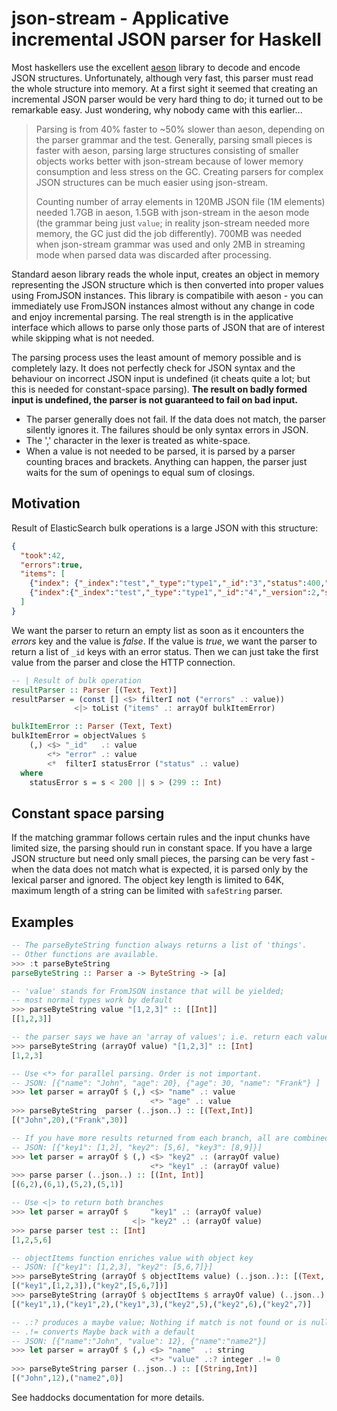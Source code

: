 # json-stream - Applicative incremental JSON parser for Haskell

Most haskellers use the excellent [aeson](https://hackage.haskell.org/package/aeson) library
to decode and encode JSON structures. Unfortunately, although very fast, this parser
must read the whole structure into memory. At a first sight it seemed that creating
an incremental JSON parser would be very hard thing to do; it turned out to be
remarkable easy. Just wondering, why nobody came with this earlier...

> Parsing is
> from 40% faster to ~50% slower than aeson, depending on the parser
> grammar and the test. Generally, parsing small pieces is faster with aeson, parsing
> large structures consisting of smaller objects works better with
> json-stream because of lower memory
> consumption and less stress on the GC. Creating parsers for complex
> JSON structures can be much easier using json-stream.
>
> Counting number of array elements in 120MB
> JSON file (1M elements) needed 1.7GB in aeson, 1.5GB with json-stream in the aeson mode
> (the grammar being just `value`; in reality json-stream needed more memory, the GC just did the job
> differently). 700MB was needed when json-stream grammar was used
> and only 2MB in streaming mode when parsed data was discarded after processing.

Standard aeson library reads the whole input, creates an object in memory representing
the JSON structure which is then converted into proper values using FromJSON instances.
This library is compatibile with aeson - you can immediately use FromJSON instances almost without
any change in code and enjoy incremental parsing. The real strength is in the applicative interface
which allows to parse only those parts of JSON that are of interest while skipping what is not needed.

The parsing process uses the least amount of memory possible and is completely lazy. It does not perfectly
check for JSON syntax and the behaviour on incorrect JSON input is undefined (it cheats quite a lot;
but this is needed for constant-space parsing). **The result on badly formed input is undefined,
the parser is not guaranteed to fail on bad input.**

- The parser generally does not fail. If the data does not match, the parser silently ignores it.
  The failures should be only syntax errors in JSON.
- The ',' character in the lexer is treated as white-space.
- When a value is not needed to be parsed, it is parsed by a parser counting braces and brackets.
  Anything can happen, the parser just waits for the sum of openings to equal sum of closings.

## Motivation

Result of ElasticSearch bulk operations is a large JSON with this structure:
```json
{
  "took":42,
  "errors":true,
  "items": [
    {"index": {"_index":"test","_type":"type1","_id":"3","status":400,"error":"Some error "}},
    {"index":{"_index":"test","_type":"type1","_id":"4","_version":2,"status":200}}
  ]
}
```

We want the parser to return an empty list as soon as it encounters the *errors* key
and the value is *false*. If the value is *true*, we want the parser to return a list of
`_id` keys with an error status. Then we can just take the first value from
the parser and close the HTTP connection.


```haskell
-- | Result of bulk operation
resultParser :: Parser [(Text, Text)]
resultParser = (const [] <$> filterI not ("errors" .: value))
              <|> toList ("items" .: arrayOf bulkItemError)

bulkItemError :: Parser (Text, Text)
bulkItemError = objectValues $
    (,) <$> "_id"   .: value
        <*> "error" .: value
        <*  filterI statusError ("status" .: value)
  where
    statusError s = s < 200 || s > (299 :: Int)

```
## Constant space parsing

If the matching grammar follows certain rules and the input chunks have limited size,
the parsing should run in constant space. If you have a large JSON structure but need
only small pieces, the parsing can be very fast - when the data does not match what
is expected, it is parsed only by the lexical parser and ignored. The object key
length is limited to 64K, maximum length of a string can be limited with `safeString`
parser.

## Examples

```haskell
-- The parseByteString function always returns a list of 'things'.
-- Other functions are available.
>>> :t parseByteString
parseByteString :: Parser a -> ByteString -> [a]

-- 'value' stands for FromJSON instance that will be yielded;
-- most normal types work by default
>>> parseByteString value "[1,2,3]" :: [[Int]]
[[1,2,3]]

-- the parser says we have an 'array of values'; i.e. return each value in array
>>> parseByteString (arrayOf value) "[1,2,3]" :: [Int]
[1,2,3]

-- Use <*> for parallel parsing. Order is not important.
-- JSON: [{"name": "John", "age": 20}, {"age": 30, "name": "Frank"} ]
>>> let parser = arrayOf $ (,) <$> "name" .: value
                               <*> "age" .: value
>>> parseByteString  parser (..json..) :: [(Text,Int)]
[("John",20),("Frank",30)]

-- If you have more results returned from each branch, all are combined.
-- JSON: [{"key1": [1,2], "key2": [5,6], "key3": [8,9]}]
>>> let parser = arrayOf $ (,) <$> "key2" .: (arrayOf value)
                               <*> "key1" .: (arrayOf value)
>>> parse parser (..json..) :: [(Int, Int)]
[(6,2),(6,1),(5,2),(5,1)]

-- Use <|> to return both branches
>>> let parser = arrayOf $     "key1" .: (arrayOf value)
                           <|> "key2" .: (arrayOf value)
>>> parse parser test :: [Int]
[1,2,5,6]

-- objectItems function enriches value with object key
-- JSON: [{"key1": [1,2,3], "key2": [5,6,7]}]
>>> parseByteString (arrayOf $ objectItems value) (..json..):: [(Text, [Int])]
[("key1",[1,2,3]),("key2",[5,6,7])]
>>> parseByteString (arrayOf $ objectItems $ arrayOf value) (..json..) :: [(Text, Int)]
[("key1",1),("key1",2),("key1",3),("key2",5),("key2",6),("key2",7)]

-- .:? produces a maybe value; Nothing if match is not found or is null.
-- .!= converts Maybe back with a default
-- JSON: [{"name":"John", "value": 12}, {"name":"name2"}]
>>> let parser = arrayOf $ (,) <$> "name"  .: string
                               <*> "value" .:? integer .!= 0
>>> parseByteString parser (..json..) :: [(String,Int)]
[("John",12),("name2",0)]

```

See haddocks documentation for more details.
